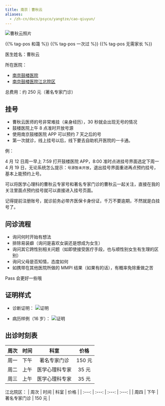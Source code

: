```yaml
---
title: 南京｜曹秋云
aliases:
  - /zh-cn/docs/psyco/yangtze/cao-qiuyun/
---
```


![曹秋云照片](images/doctor/cao-qiuyun.jpg)

{{% tag-pos 和蔼 %}} {{% tag-pos 一次过 %}} {{% tag-pos 无需家长 %}}

医生姓名：曹秋云

所在医院：

- [南京鼓楼医院](https://www.amap.com/place/B00190B48R)
- [南京鼓楼医院江北院区](https://www.amap.com/place/B0FFKJEXRD)

总费用：约 250 元（著名专家门诊）

## 挂号

- 曹秋云医师的号非常难挂（亲身经历），30 秒就会出现无号的情况
- 鼓楼医院上午 8 点准时开放号源
- 使用南京鼓楼医院 APP 可以预约 7 天之后的号
- 第一次就诊，线上挂号以后，线下要去自助机开医院的一卡通。

例：

4 月 12 日周一早上 7:59 打开鼓楼医院 APP，8:00 准时点进挂号界面选定下周一 4 月 19 日，无论系统怎么提示：`号源暂未开放`，退出挂号界面重进再点预约挂号，基本上能预约上号。

可以将医学心理科的曹秋云专家号和著名专家门诊的曹秋云一起关注，直接在我的关注里面点预约挂号就可以直接进入挂号页面。

记得提前注册账号，就诊前务必带齐医保卡身份证，千万不要逾期，不然就是白挂号了。

## 问诊流程

- 询问何时开始有想法
- 排除易装癖（询问是喜欢女装还是想成为女生）
- 询问其它跨性别相关问题（如即使接受医疗手段，也与顺性别女生有生理的区别）
- 询问父母是否知情，态度如何
- 如携带在其他医院所做的 MMPI 结果（如果有的话），有概率免除重做之苦

Pass 会更好一些哦

## 证明样式

- 诊断证明：
  ![证明](images/doctor/cao-qiuyun-zm.jpg)

- 病历样例（16 岁）：
  ![证明](images/doctor/cao-qiuyun-zm2.jpg)

## 出诊时刻表

| 周次 | 时间 | 科室 | 价格 |
| :---: | :---: | :---: | :---: |
| 周一 | 下午 | 著名专家门诊 | 150 元 |
| 周二 | 上午 | 医学心理科专家 | 35 元 |
| 周三 | 上午 | 医学心理科专家 | 35 元 |

江北院区：
| 周次 | 时间 | 科室 | 价格 |
| :---: | :---: | :---: | :---: |
| 周四 | 下午 | 著名专家门诊 | 150 元 |
